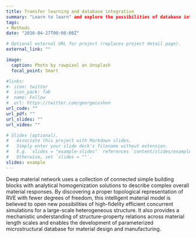 ```yaml
---
title: Transfer learning and database integration
summary: "Learn to learn" and explore the possibilities of database interpolation and extrapolation.
tags:
- Methods
date: "2016-04-27T00:00:00Z"

# Optional external URL for project (replaces project detail page).
external_link: ""

image:
  caption: Photo by rawpixel on Unsplash
  focal_point: Smart

#links:
#- icon: twitter
#  icon_pack: fab
#  name: Follow
#  url: https://twitter.com/georgecushen
url_code: ""
url_pdf: ""
url_slides: ""
url_video: ""

# Slides (optional).
#   Associate this project with Markdown slides.
#   Simply enter your slide deck's filename without extension.
#   E.g. `slides = "example-slides"` references `content/slides/example-slides.md`.
#   Otherwise, set `slides = ""`.
slides: example
---
```

Deep material network uses a collection of connected simple building blocks with analytical homogenization solutions to describe complex overall material responses. 
By discovering a proper topological representation of RVE with fewer degrees of freedom, this intelligent material model is believed to open new possibilities of high-fidelity efficient concurrent simulations for a large-scale heterogeneous structure. 
It also provides a mechanistic understanding of structure-property relations across material length scales and enables the development of parameterized microstructural database for material design and manufacturing.
